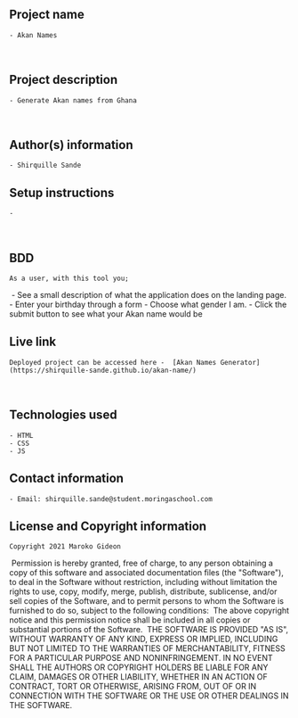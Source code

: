 ## Project name
    - Akan Names
​
## Project description
    - Generate Akan names from Ghana
  
​
## Author(s) information
    - Shirquille Sande
  
## Setup instructions
    - 
​
## BDD
    As a user, with this tool you;
​
    - See a  small description of what the application does on the landing page. 
    - Enter your birthday through a form
    - Choose what gender I am.
    - Click the submit button to see what your Akan name would be
  
## Live link
    Deployed project can be accessed here -  [Akan Names Generator](https://shirquille-sande.github.io/akan-name/)
​
## Technologies used
    - HTML
    - CSS
    - JS
  
## Contact information
    - Email: shirquille.sande@student.moringaschool.com
  
## License and Copyright information
    Copyright 2021 Maroko Gideon
​
    Permission is hereby granted, free of charge, to any person obtaining a copy of this software and associated documentation files (the "Software"), to deal in the Software without restriction, including without limitation the rights to use, copy, modify, merge, publish, distribute, sublicense, and/or sell copies of the Software, and to permit persons to whom the Software is furnished to do so, subject to the following conditions:
​
    The above copyright notice and this permission notice shall be included in all copies or substantial portions of the Software.
​
    THE SOFTWARE IS PROVIDED "AS IS", WITHOUT WARRANTY OF ANY KIND, EXPRESS OR IMPLIED, INCLUDING BUT NOT LIMITED TO THE WARRANTIES OF MERCHANTABILITY, FITNESS FOR A PARTICULAR PURPOSE AND NONINFRINGEMENT. IN NO EVENT SHALL THE AUTHORS OR COPYRIGHT HOLDERS BE LIABLE FOR ANY CLAIM, DAMAGES OR OTHER LIABILITY, WHETHER IN AN ACTION OF CONTRACT, TORT OR OTHERWISE, ARISING FROM, OUT OF OR IN CONNECTION WITH THE SOFTWARE OR THE USE OR OTHER DEALINGS IN THE SOFTWARE.